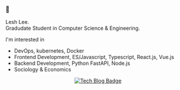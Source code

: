 ### 🚀
Lesh Lee.  
Gradudate Student in Computer Science & Engineering.  

I'm interested in  
- DevOps, kubernetes, Docker  
- Frontend Development, ES/Javascript, Typescript, React.js, Vue.js
- Backend Development, Python FastAPI, Node.js
- Sociology & Economics  

<div align=center>

[![Tech Blog Badge](http://img.shields.io/badge/-Personal%20blog-black?style=flat-square&logo=github&link=https://iamle.sh/)](https://iamle.sh/) 

</div>
